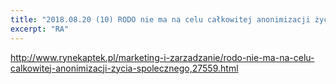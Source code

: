 ```yaml
---
title: "2018.08.20 (10) RODO nie ma na celu całkowitej anonimizacji życia społecznego"
excerpt: "RA"
---
```

<http://www.rynekaptek.pl/marketing-i-zarzadzanie/rodo-nie-ma-na-celu-calkowitej-anonimizacji-zycia-spolecznego,27559.html>
